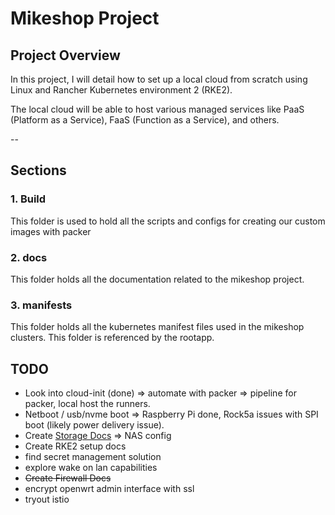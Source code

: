 # Mikeshop Project

## Project Overview

In this project, I will detail how to set up a local cloud from scratch using Linux and Rancher Kubernetes environment 2 (RKE2).

The local cloud will be able to host various managed services like PaaS (Platform as a Service), FaaS (Function as a Service), and others.

--

## Sections

### 1. Build
This folder is used to hold all the scripts and configs for creating our custom images with packer
### 2. docs
This folder holds all the documentation related to the mikeshop project.
### 3. manifests
This folder holds all the kubernetes manifest files used in the mikeshop clusters. This folder is referenced by the rootapp. 

[//]: # (1. Router / Firewall setup => openwrt)

[//]: # ()
[//]: # (### Storage)

[//]: # (1. DIY NAS)

[//]: # (2. Longhorn)

[//]: # ()
[//]: # (### OS)

[//]: # (1. Ubuntu)

[//]: # (    1. Cloud-init config)

[//]: # (2. Armbian &#40;Ubuntu-based&#41; for easy integration with our SBCs)

[//]: # (    1. Boot config)

[//]: # (    2. Cloud-init config )

[//]: # ()
[//]: # (### Software)

[//]: # (1. RKE)

[//]: # (2. Packer)

## TODO

- Look into cloud-init (done) => automate with packer => pipeline for packer, local host the runners.
- Netboot / usb/nvme boot => Raspberry Pi done, Rock5a issues with SPI boot (likely power delivery issue).
- Create [Storage Docs](docs/setup/hardware/storage/NAS/readme.md) => NAS config
- Create RKE2 setup docs
- find secret management solution
- explore wake on lan capabilities
- ~~Create Firewall Docs~~
- encrypt openwrt admin interface with ssl
- tryout istio
